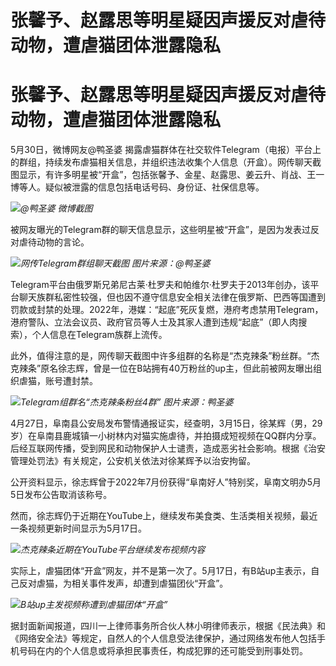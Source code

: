# 张馨予、赵露思等明星疑因声援反对虐待动物，遭虐猫团体泄露隐私

# 张馨予、赵露思等明星疑因声援反对虐待动物，遭虐猫团体泄露隐私

5月30日，微博网友@鸭圣婆
揭露虐猫群体在社交软件Telegram（电报）平台上的群组，持续发布虐猫相关信息，并组织违法收集个人信息（开盒）。网传聊天截图显示，有许多明星被“开盒”，包括张馨予、金星、赵露思、姜云升、肖战、王一博等人。疑似被泄露的信息包括电话号码、身份证、社保信息等。

![](https://inews.gtimg.com/newsapp_bt/0/15802175094/1000)_@鸭圣婆 微博截图_

被网友曝光的Telegram群的聊天信息显示，这些明星被“开盒”，是因为发表过反对虐待动物的言论。

![](https://inews.gtimg.com/newsapp_bt/0/15802175097/1000)_网传Telegram群组聊天截图
图片来源：@鸭圣婆_

Telegram平台由俄罗斯兄弟尼古莱·杜罗夫和帕维尔·杜罗夫于2013年创办，该平台聊天族群私密性较强，但也因不遵守信息安全相关法律在俄罗斯、巴西等国遭到罚款或封禁的处理。2022年，港媒：“起底”死灰复燃，港府考虑禁用Telegram，港府警队、立法会议员、政府官员等人士及其家人遭到违规“起底”（即人肉搜索），个人信息在Telegram族群上流传。

此外，值得注意的是，网传聊天截图中许多组群的名称是“杰克辣条”粉丝群。“杰克辣条”原名徐志辉，曾是一位在B站拥有40万粉丝的up主，但此前被网友曝出组织虐猫，账号遭封禁。

![](https://inews.gtimg.com/newsapp_bt/0/15802175098/1000)_Telegram组群名“杰克辣条粉丝4群”
图片来源：鸭圣婆_

4月27日，阜南县公安局发布警情通报证实，经查明，3月15日，徐某辉（男，29岁）在阜南县鹿城镇一小树林内对猫实施虐待，并拍摄成短视频在QQ群内分享。后经互联网传播，受到网民和动物保护人士谴责，造成恶劣社会影响。根据《治安管理处罚法》有关规定，公安机关依法对徐某辉予以治安拘留。

公开资料显示，徐志辉曾于2022年7月份获得“阜南好人”特别奖，阜南文明办5月5日发布公告取消该称号。

然而，徐志辉仍于近期在YouTube上，继续发布美食类、生活类相关视频，最近一条视频更新时间显示为5月17日。

![](https://inews.gtimg.com/newsapp_bt/0/15802175099/1000)_杰克辣条近期在YouTube平台继续发布视频内容_

实际上，虐猫团体“开盒”网友，并不是第一次了。5月17日，有B站up主表示，自己反对虐猫，为相关事件发声，却遭到虐猫团伙“开盒”。

![](https://inews.gtimg.com/newsapp_bt/0/15802175100/1000)_B站up主发视频称遭到虐猫团体“开盒”_

据封面新闻报道，四川一上律师事务所合伙人林小明律师表示，根据《民法典》和《网络安全法》等规定，自然人的个人信息受法律保护，通过网络发布他人包括手机号码在内的个人信息或将承担民事责任，构成犯罪的还可能受到刑事处罚。

